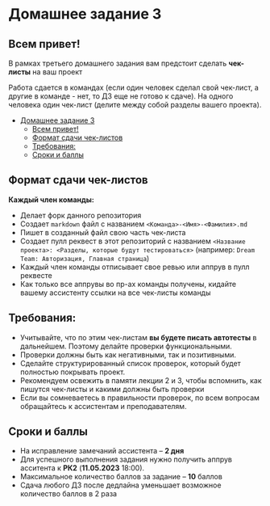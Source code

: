 # Домашнее задание 3

## Всем привет!

В рамках третьего домашнего задания вам предстоит сделать **чек-листы** на ваш проект

Работа сдается в командах (если один человек сделал свой чек-лист, а другие в команде - нет, то ДЗ еще не готово к сдаче). 
На одного человека один чек-лист (делите между собой разделы вашего проекта).

- [Домашнее задание 3](#домашнее-задание-3)
  - [Всем привет!](#всем-привет)
  - [Формат сдачи чек-листов](#формат-сдачи-чек-листов)
  - [Требования:](#требования)
  - [Сроки и баллы](#сроки-и-баллы)

## Формат сдачи чек-листов

**Каждый член команды:**
- Делает форк данного репозитория
- Создает `markdown` файл с названием `<Команда>-<Имя>-<Фамилия>.md`
- Пишет в созданный файл свою часть чек-листа  
- Создает пулл реквест в этот репозиторий с названием `<Название проекта>: <Разделы, которые будут тестироваться>` (например: `Dream Team: Авторизация, Главная страница`)
- Каждый член команды отписывает свое ревью или аппрув в пулл реквесте
- Как только все аппрувы во пр-ах команды получены, кидайте вашему ассистенту ссылки на все чек-листы команды

## Требования:
 - Учитывайте, что по этим чек-листам **вы будете писать автотесты** в дальнейшем. Поэтому делайте проверки функциональными.
 - Проверки должны быть как негативными, так и позитивными.
 - Сделайте структурированный список проверок, который будет полностью покрывать проект.
 - Рекомендуем освежить в памяти лекции 2 и 3, чтобы вспомнить, как пишутся чек-листы и какими должны быть проверки
 - Если вы сомневаетесь в правильности проверок, по всем вопросам обращайтесь к ассистентам и преподавателям.


## Сроки и баллы
- На исправление замечаний ассистента – **2 дня**
- Для успешного выполнения задания нужно получить аппрув асситента к **РК2** (**11.05.2023** 18:00).
- Максимальное количество баллов за задание – **10** баллов
- Сдача любого ДЗ после дедлайна уменьшает возможное количество баллов в 2 раза